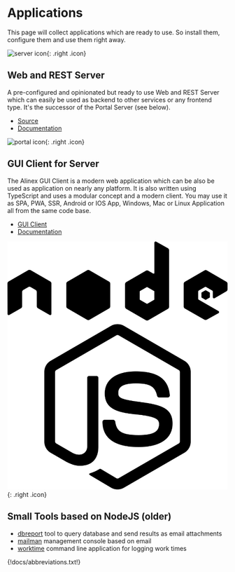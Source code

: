 # Applications

This page will collect applications which are ready to use. So install them, configure them and use them right away.

![server icon](https://assets.gitlab-static.net/uploads/-/system/project/avatar/14261122/server_318-46695.jpg){: .right .icon}

## Web and REST Server

A pre-configured and opinionated but ready to use Web and REST Server which can easily be used as backend to other services or any frontend type. It's the successor of the Portal Server (see below).

-   [Source](https://gitlab.com/alinex/node-server)
-   [Documentation](https://alinex.gitlab.io/node-server)

![portal icon](https://assets.gitlab-static.net/uploads/-/system/project/avatar/17570134/gui.png?width=64){: .right .icon}

## GUI Client for Server

The Alinex GUI Client is a modern web application which can be also be used as application on nearly any platform. It is also written using TypeScript and uses a modular concept and a modern client. You may use it as SPA, PWA, SSR, Android or IOS App, Windows, Mac or Linux Application all from the same code base.

-   [GUI Client](https://alinex.gitlab.io/node-gui)
-   [Documentation](https://alinex.gitlab.io/node-gui)

![node-js icon](nodejs.png){: .right .icon}

## Small Tools based on NodeJS (older)

-   [dbreport](http://alinex.github.io/node-dbreport/) tool to query database and send results as email attachments
-   [mailman](http://alinex.github.io/node-mailman/) management console based on email
-   [worktime](http://alinex.github.io/node-worktime/) command line application for logging work times

{!docs/abbreviations.txt!}
